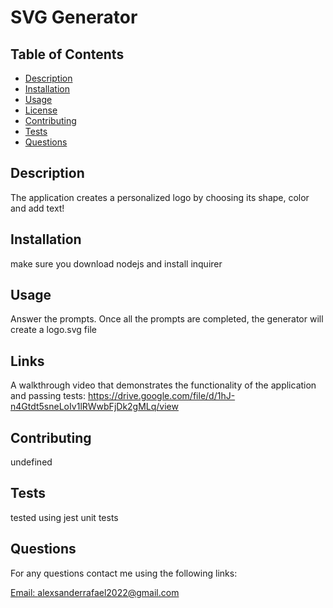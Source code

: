   # SVG Generator

   

  ## Table of Contents 
  * [Description](#description)
  * [Installation](#installation)
  * [Usage](#usage)
  * [License](#license)
  * [Contributing](#contributing)
  * [Tests](#tests)
  * [Questions](#questions)

  ## Description

  The application creates a personalized logo by choosing its shape, color and add text!

  ## Installation

  make sure you download nodejs and install inquirer

  ## Usage

  Answer the prompts. Once all the prompts are completed, the generator will create a logo.svg file
  
  ## Links 
  A walkthrough video that demonstrates the functionality of the application and passing tests: https://drive.google.com/file/d/1hJ-n4Gtdt5sneLoIv1lRWwbFjDk2gMLq/view
   
  
  ## Contributing
  
  undefined

  ## Tests

  tested using jest unit tests

  ## Questions
  For any questions contact me using the following links:
  
  [Email: alexsanderrafael2022@gmail.com](mailto:alexsanderrafael2022@gmail.com)
